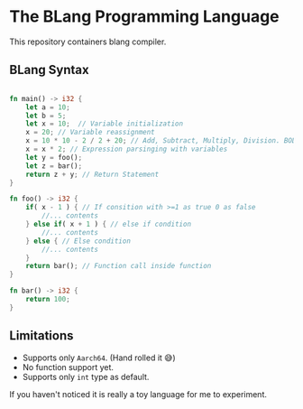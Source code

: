 # The BLang Programming Language

This repository containers blang compiler.


## BLang Syntax
```rust

fn main() -> i32 {
    let a = 10;
    let b = 5;
    let x = 10;  // Variable initialization
    x = 20; // Variable reassignment
    x = 10 * 10 - 2 / 2 + 20; // Add, Subtract, Multiply, Division. BODMAS Rule
    x = x * 2; // Expression parsinging with variables
    let y = foo();
    let z = bar();
    return z + y; // Return Statement
}

fn foo() -> i32 {
    if( x - 1 ) { // If consition with >=1 as true 0 as false
        //... contents
    } else if( x + 1 ) { // else if condition 
        //... contents 
    } else { // Else condition
        //... contents
    }
    return bar(); // Function call inside function
}

fn bar() -> i32 {
    return 100;
}

```

## Limitations

- Supports only `Aarch64`. (Hand rolled it 😅)
- No function support yet.
- Supports only `int` type as default.


If you haven't noticed it is really a toy language for me to experiment.



